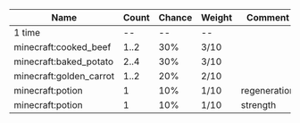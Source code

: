 | Name                    | Count | Chance | Weight | Comment      |
| ----------------------- | ----- | ------ | ------ | ------------ |
| 1 time                  |    -- |     -- |     -- |              |
| minecraft:cooked_beef   |  1..2 |    30% |   3/10 |              |
| minecraft:baked_potato  |  2..4 |    30% |   3/10 |              |
| minecraft:golden_carrot |  1..2 |    20% |   2/10 |              |
| minecraft:potion        |     1 |    10% |   1/10 | regeneration |
| minecraft:potion        |     1 |    10% |   1/10 | strength     |
